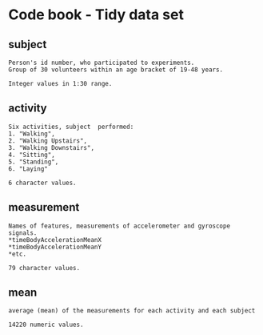 Code book - Tidy data set
======================

## subject
    Person's id number, who participated to experiments.
    Group of 30 volunteers within an age bracket of 19-48 years.
    
    Integer values in 1:30 range.

## activity
    Six activities, subject  performed:
    1. "Walking",
    2. "Walking Upstairs", 
    3. "Walking Downstairs",
    4. "Sitting",
    5. "Standing",
    6. "Laying"
    
    6 character values.

## measurement
    Names of features, measurements of accelerometer and gyroscope signals.
    *timeBodyAccelerationMeanX
    *timeBodyAccelerationMeanY
    *etc.
    
    79 character values.
    
## mean
    average (mean) of the measurements for each activity and each subject
    
    14220 numeric values.